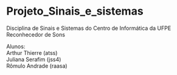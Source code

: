 # Projeto_Sinais_e_sistemas
Disciplina de Sinais e Sistemas do Centro de Informática da UFPE<br/>
Reconhecedor de Sons<br/>

Alunos:<br/>
Arthur Thierre (atss)<br/>
Juliana Serafim (jss4)<br/>
Rômulo Andrade (raasa)<br/>
